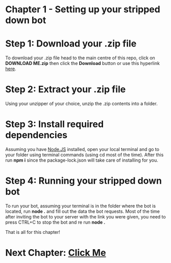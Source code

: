 # Chapter 1 - Setting up your stripped down bot

# Step 1: Download your .zip file

To download your .zip file head to the main centre of this repo, click on **DOWNLOAD ME.zip** then click the **Download** button or use this hyperlink [here](https://github.com/TheCrazyCatKidz/Welcome-Bot/raw/main/DOWNLOAD%20ME.zip).

# Step 2: Extract your .zip file

Using your unzipper of your choice, unzip the .zip contents into a folder.

# Step 3: Install required dependencies

Assuming you have [Node.JS](https://nodejs.org/en/) installed, open your local terminal and go to your folder using terminal commands (using cd most of the time).
After this run **npm i** since the package-lock.json will take care of installing for you.

# Step 4: Running your stripped down bot

To run your bot, assuming your terminal is in the folder where the bot is located, run **node .** and fill out the data the bot requests. Most of the time after inviting the bot to your server with the link you were given, you need to press CTRL+C to stop the bot and re run **node .**

That is all for this chapter!

# Next Chapter: [Click Me](https://github.com/TheCrazyCatKidz/Welcome-Bot/blob/main/Chapters/Chapter2.md)
